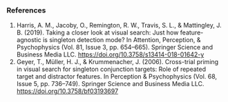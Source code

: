 ### References
1) Harris, A. M., Jacoby, O., Remington, R. W., Travis, S. L., & Mattingley, J. B. (2019). Taking a closer look at visual search: Just how feature-agnostic is singleton detection mode? In Attention, Perception, &amp; Psychophysics (Vol. 81, Issue 3, pp. 654–665). Springer Science and Business Media LLC. https://doi.org/10.3758/s13414-018-01642-y
2) Geyer, T., Müller, H. J., & Krummenacher, J. (2006). Cross-trial priming in visual search for singleton conjunction targets: Role of repeated target and distractor features. In Perception &amp; Psychophysics (Vol. 68, Issue 5, pp. 736–749). Springer Science and Business Media LLC. https://doi.org/10.3758/bf03193697